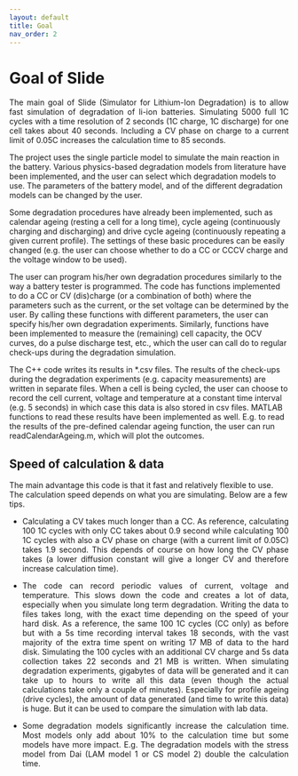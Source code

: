 ```yaml
---
layout: default
title: Goal
nav_order: 2
---
```


# Goal of Slide

<p style='text-align: justify;'>
The main goal of Slide (Simulator for Lithium-Ion Degradation) is to allow fast simulation of degradation of li-ion batteries. Simulating 5000 full 1C cycles with a time resolution of 2 seconds (1C charge, 1C discharge) for one cell takes about 40 seconds. Including a CV phase on charge to a current limit of 0.05C increases the calculation time to 85 seconds.

The project uses the single particle model to simulate the main reaction in the battery. Various physics-based degradation models from literature have been implemented, and the user can select which degradation models to use. The parameters of the battery model, and of the different degradation models can be changed by the user.

Some degradation procedures have already been implemented, such as calendar ageing (resting a cell for a long time), cycle ageing (continuously charging and discharging) and drive cycle ageing (continuously repeating a given current profile). The settings of these basic procedures can be easily changed 
(e.g. the user can choose whether to do a CC or CCCV charge and the voltage window to be used).

The user can program his/her own degradation procedures similarly to the way a battery tester is programmed. 
The code has functions implemented to do a CC or CV (dis)charge (or a combination of both) where the parameters such as the current, or the set voltage can be determined by the user. By calling these functions with different parameters, the user can specify his/her own degradation experiments. 
Similarly, functions have been implemented to measure the (remaining) cell capacity, the OCV curves, do a pulse discharge test, etc., which the user can call do to regular check-ups during the degradation simulation.

The C++ code writes its results in *.csv files. The results of the check-ups during the degradation experiments (e.g. capacity measurements) are written in separate files. When a cell is being cycled, the user can choose to record the cell current, voltage and temperature at a constant time interval (e.g. 5 seconds) in which case this data is also stored in csv files. MATLAB functions to read these results have been implemented as well. E.g. to read the results of the pre-defined calendar ageing function, 
the user can run readCalendarAgeing.m, which will plot the outcomes. 
</p>

## Speed of calculation & data

The main advantage this code is that it fast and relatively flexible to use. The calculation speed depends on what you are simulating. Below are a few tips.

-  <p style='text-align: justify;'> Calculating a CV takes much longer than a CC. As reference, calculating 100 1C cycles with only CC takes about 0.9 second while calculating 100 1C cycles with also a 
    CV phase on charge (with a current limit of 0.05C) takes 1.9 second. This depends of course on how long the CV phase takes (a lower diffusion constant will give a longer 
    CV and therefore increase calculation time). </p>
- <p style='text-align: justify;'> The code can record periodic values of current, voltage and temperature. This slows down the code and creates a lot of data, especially when you simulate long term degradation. 
    Writing the data to files takes long, with the exact time depending on the speed of your hard disk. As a reference, the same 100 1C cycles (CC only) as before but with a 5s 
    time recording interval takes 18 seconds, with the vast majority of the extra time spent on writing 17 MB of data to the hard disk. Simulating the 100 cycles with an additional CV 
    charge and 5s data collection takes 22 seconds and 21 MB is written. When simulating degradation experiments, gigabytes of data will be generated and it can take up to hours to write all this data 
    (even though the actual calculations take only a couple of minutes). Especially for profile ageing (drive cycles), the amount of data generated (and time to write this data) is huge. 
    But it can be used to compare the simulation with lab data. </p>

- <p style='text-align: justify;'> Some degradation models significantly increase the calculation time. Most models only add about 10% to the calculation time but some models have more impact. E.g. The degradation models with the stress model from Dai (LAM model 1 or CS model 2) double the calculation time. </p>
